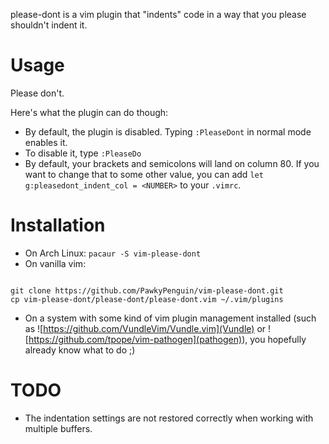 please-dont is a vim plugin that "indents" code in a way that you please shouldn't indent it.

# Usage
Please don't. 

Here's what the plugin can do though:
* By default, the plugin is disabled. Typing `:PleaseDont` in normal mode enables it.
* To disable it, type `:PleaseDo`
* By default, your brackets and semicolons will land on column 80. If you want to change that to some other value, you can add `let g:pleasedont_indent_col = <NUMBER>` to your `.vimrc`.

# Installation
* On Arch Linux: `pacaur -S vim-please-dont`
* On vanilla vim: 
```

git clone https://github.com/PawkyPenguin/vim-please-dont.git
cp vim-please-dont/please-dont/please-dont.vim ~/.vim/plugins
```
* On a system with some kind of vim plugin management installed (such as ![https://github.com/VundleVim/Vundle.vim](Vundle) or ![https://github.com/tpope/vim-pathogen](pathogen)), you hopefully already know what to do ;)

# TODO
* The indentation settings are not restored correctly when working with multiple buffers.
